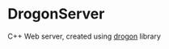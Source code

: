 # DrogonServer
C++ Web server, created using [drogon](https://github.com/drogonframework/drogon) library

